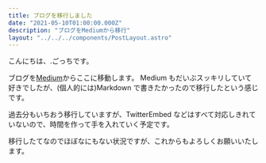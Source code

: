 ```yaml
---
title: ブログを移行しました
date: "2021-05-10T01:00:00.000Z"
description: "ブログをMediumから移行"
layout: "../../../components/PostLayout.astro"
---
```


こんにちは、.ごっちです。

ブログを[Medium](https://medium.com/@gggooottto)からここに移動します。
Medium もだいぶスッキリしていて好きでしたが、(個人的には)Markdown で書きたかったので移行したという感じです。

過去分もいちおう移行していますが、TwitterEmbed などはすべて対応しきれていないので、時間を作って手を入れていく予定です。

移行したてなのでほぼなにもない状況ですが、これからもよろしくお願いいたします。

